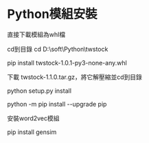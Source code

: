 # Python模組安裝

直接下載模組為whl檔

cd到目錄
cd D:\soft\Python\twstock

pip install twstock-1.0.1-py3-none-any.whl

下載 twstock-1.1.0.tar.gz，將它解壓縮並cd到目錄

python setup.py install

python -m pip install --upgrade pip

安裝word2vec模組

pip install gensim
